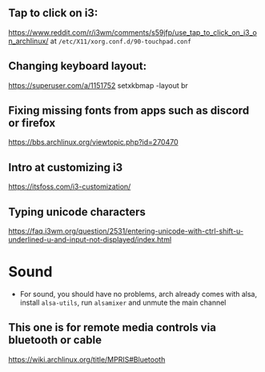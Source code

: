 ## Tap to click on i3:
https://www.reddit.com/r/i3wm/comments/s59jfp/use_tap_to_click_on_i3_on_archlinux/
at `/etc/X11/xorg.conf.d/90-touchpad.conf`

## Changing keyboard layout:
https://superuser.com/a/1151752
setxkbmap -layout br

## Fixing missing fonts from apps such as discord or firefox
https://bbs.archlinux.org/viewtopic.php?id=270470

## Intro at customizing i3
https://itsfoss.com/i3-customization/

## Typing unicode characters
https://faq.i3wm.org/question/2531/entering-unicode-with-ctrl-shift-u-underlined-u-and-input-not-displayed/index.html

# Sound

 - For sound, you should have no problems, arch already comes with alsa, install `alsa-utils`, run `alsamixer` and unmute the main channel

## This one is for remote media controls via bluetooth or cable
https://wiki.archlinux.org/title/MPRIS#Bluetooth



